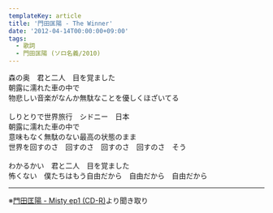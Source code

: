 ```yaml
---
templateKey: article
title: '門田匡陽 - The Winner'
date: '2012-04-14T00:00:00+09:00'
tags:
  - 歌詞
  - 門田匡陽 (ソロ名義/2010)
---
```

森の奥　君と二人　目を覚ました<br>
朝露に濡れた車の中で<br>
物悲しい音楽がなんか無駄なことを優しくほざいてる<br>
<br>
しりとりで世界旅行　シドニー　日本<br>
朝露に濡れた車の中で<br>
意味もなく無駄のない最高の状態のまま<br>
世界を回すのさ　回すのさ　回すのさ　回すのさ　そう<br>
<br>
わかるかい　君と二人　目を覚ました<br>
怖くない　僕たちはもう自由だから　自由だから　自由だから

---

※[門田匡陽 - Misty ep1 (CD-R)](http://monden-info.hatenablog.com/entry/2012/04/14/000001)より聞き取り
